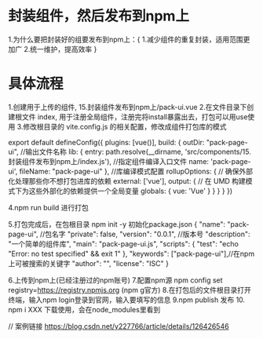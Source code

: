# 封装组件，然后发布到npm上

1.为什么要把封装好的组要发布到npm上：{
    1.减少组件的重复封装，适用范围更加广
    2.统一维护，提高效率
}


# 具体流程

1.创建用于上传的组件, 15.封装组件发布到npm上/pack-ui.vue
2.在文件目录下创建根文件 index, 用于注册全局组件，注册完将install暴露出去，打包可以用use使用
3.修改根目录的 vite.config.js 的相关配置，修改成组件打包库的模式

export default defineConfig({
  plugins: [vue()],
  build: {
    outDir: "pack-page-ui", //输出文件名称
    lib: {
      entry: path.resolve(__dirname, 'src/components/15.封装组件发布到npm上/index.js'), //指定组件编译入口文件
      name: 'pack-page-ui',
      fileName: "pack-page-ui"
    }, //库编译模式配置
    rollupOptions: {
      // 确保外部化处理那些你不想打包进库的依赖
      external: ['vue'],
      output: {
        // 在 UMD 构建模式下为这些外部化的依赖提供一个全局变量
        globals: {
          vue: 'Vue'
        }
      }
    }
  }
})

4.npm run build 进行打包

5.打包完成后，在包根目录 npm init -y 初始化package.json
    {
        "name": "pack-page-ui", //包名字
        "private": false, 
        "version": "0.0.1", //版本号
        "description": "一个简单的组件库",
        "main": "pack-page-ui.js",
        "scripts": {
            "test": "echo \"Error: no test specified\" && exit 1"
        },
        "keywords": ["pack-page-ui"],//在npm上可被搜索的关键字
        "author": "",
        "license": "ISC"
    }

6.上传到npm上(已经注册过的npm账号)
7.配置npm源 npm config set registry=https://registry.npmjs.org (npm g官方)
8.在打包后的文件根目录打开终端，输入npm login登录到官网，输入要填写的信息
9.npm publish 发布
10. npm i XXX 下载使用，会在node_modules里看到

// 案例链接 https://blog.csdn.net/y227766/article/details/126426546